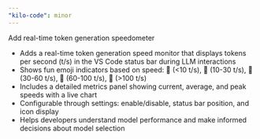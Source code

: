 ```yaml
---
"kilo-code": minor
---
```


Add real-time token generation speedometer

- Adds a real-time token generation speed monitor that displays tokens per second (t/s) in the VS Code status bar during LLM interactions
- Shows fun emoji indicators based on speed: 🐌 (<10 t/s), 🚶 (10-30 t/s), 🏃 (30-60 t/s), 🚗 (60-100 t/s), 🚀 (>100 t/s)
- Includes a detailed metrics panel showing current, average, and peak speeds with a live chart
- Configurable through settings: enable/disable, status bar position, and icon display
- Helps developers understand model performance and make informed decisions about model selection